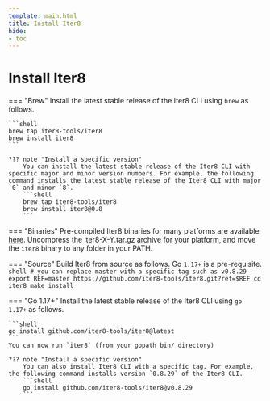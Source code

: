 ```yaml
---
template: main.html
title: Install Iter8
hide:
- toc
---
```


# Install Iter8

=== "Brew"
    Install the latest stable release of the Iter8 CLI using `brew` as follows.

    ```shell
    brew tap iter8-tools/iter8
    brew install iter8
    ```
    
    ??? note "Install a specific version"
        You can install the latest stable release of the Iter8 CLI with specific major and minor version numbers. For example, the following command installs the latest stable release of the Iter8 CLI with major `0` and minor `8`.
        ```shell
        brew tap iter8-tools/iter8
        brew install iter8@0.8
        ```

=== "Binaries"
    Pre-compiled Iter8 binaries for many platforms are available [here](https://github.com/iter8-tools/iter8/releases). Uncompress the iter8-X-Y.tar.gz archive for your platform, and move the `iter8` binary to any folder in your PATH.

=== "Source"
    Build Iter8 from source as follows. Go `1.17+` is a pre-requisite.
    ```shell
    # you can replace master with a specific tag such as v0.8.29
    export REF=master
    https://github.com/iter8-tools/iter8.git?ref=$REF
    cd iter8
    make install
    ```

=== "Go 1.17+"
    Install the latest stable release of the Iter8 CLI using `go 1.17+` as follows.

    ```shell
    go install github.com/iter8-tools/iter8@latest
    ```
    You can now run `iter8` (from your gopath bin/ directory)

    ??? note "Install a specific version"
        You can also install Iter8 CLI with a specific tag. For example, the following command installs version `0.8.29` of the Iter8 CLI.
        ```shell
        go install github.com/iter8-tools/iter8@v0.8.29
        ```


